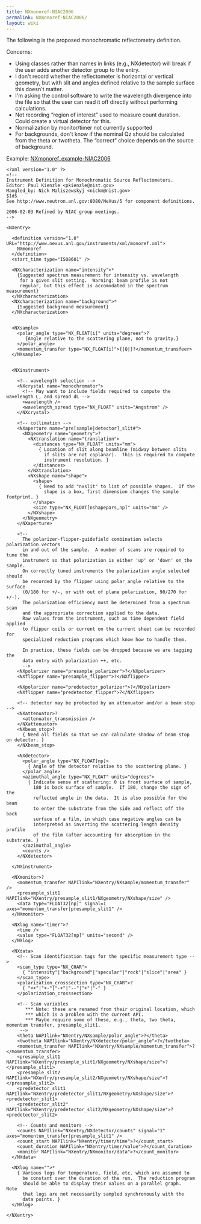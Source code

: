 ```yaml
---
title: NXmonoref-NIAC2006
permalink: NXmonoref-NIAC2006/
layout: wiki
---
```


The following is the proposed monochromatic reflectometry definition.

Concerns:

-   Using classes rather than names in links (e.g., NXdetector) will
    break if the user adds another detector group to the entry.
-   I don't record whether the reflectometer is horizontal or vertical
    geometry, but with slit and angles defined relative to the sample
    surface this doesn't matter.
-   I'm asking the control software to write the wavelength divergence
    into the file so that the user can read it off directly without
    performing calculations.
-   Not recording “region of interest” used to measure count duration.
    Could create a virtual detector for this.
-   Normalization by monitor/timer not currently supported
-   For backgrounds, don't know if the nominal Qz should be calculated
    from the theta or twotheta. The “correct” choice depends on the
    source of background.

Example:
[NXmonoref\_example-NIAC2006](NXmonoref_example-NIAC2006 "wikilink")

    <?xml version="1.0" ?>
    <!--
    Instrument Definition for Monochromatic Source Reflectometers.
    Editor: Paul Kienzle <pkienzle@nist.gov>
    Mangled_by: Nick Maliszewskyj <nickm@nist.gov>
    $Id$
    See http://www.neutron.anl.gov:8080/NeXus/5 for component definitions.

    2006-02-03 Refined by NIAC group meetings.
    -->

    <NXentry>

      <definition version="1.0" URL="http://www.nexus.anl.gov/instruments/xml/monoref.xml">
        NXmonoref
      </definition>
      <start_time type="ISO8601" />

      <NXcharacterization name="intensity">*
        {Suggested spectrum measurement for intensity vs. wavelength
         for a given slit setting.  Warning: beam profile is not 
         regular, but this effect is accomodated in the spectrum measurement}
      </NXcharacterization>
      <NXcharacterization name="background">*
        {Suggested background measurement}
      </NXcharacterization>


      <NXsample>
        <polar_angle type="NX_FLOAT[i]" units="degrees">?
           {Angle relative to the scattering plane, not to gravity.}
        </polar_angle>
        <momentum_transfer type="NX_FLOAT[i]">{|Q|}?</momentum_transfeer>
      </NXsample>


      <NXinstrument>

        <!-- wavelength selection -->
        <NXcrystal name="monochromator">
          <!-- May want to include fields required to compute the wavelength L, and spread dL -->
          <wavelength />
          <wavelength_spread type="NX_FLOAT" units="Angstrom" />
        </NXcrystal>

        <!-- collimation -->
        <NXaperture name="pre[sample|detector]_slit#">
          <NXgeometry name="geometry">?
            <NXtranslation name="translation">
              <distances type="NX_FLOAT" units="mm">
                { Location of slit along beamline (midway between slits 
                  if slits are not coplanar).  This is required to compute 
                  instrument resolution. }
              </distances>          
            </NXtranslation>
            <NXshape name="shape">
              <shape>
                { Need to add "nxslit" to list of possible shapes.  If the
                  shape is a box, first dimension changes the sample footprint. }
              </shape>
              <size type="NX_FLOAT[nshapepars,np]" units="mm" />
            </NXshape>
          </NXgeometry>
        </NXaperture>

        <!-- 
          The polarizer-flipper-guidefield combination selects polarization vectors 
          in and out of the sample.  A number of scans are required to tune the 
          instrument so that polarization is either 'up' or 'down' on the sample.  
          On correctly tuned instruments the polarization angle selected should 
          be recorded by the flipper using polar_angle relative to the surface 
          (0/180 for +/-, or with out of plane polarization, 90/270 for +/-).  
          The polarization efficiency must be determined from a spectrum scan
          and the appropriate correction applied to the data.
          Raw values from the instrument, such as time dependent field applied
          to flipper coils or current on the current sheet can be recorded for
          specialized reduction programs which know how to handle them.

          In practice, these fields can be dropped because we are tagging the
          data entry with polarization ++, etc.
          -->
        <NXpolarizer name="presample_polarizer">?</NXpolarizer>
        <NXflipper name="presample_flipper">?</NXflipper>

        <NXpolarizer name="predetector_polarizer">?</NXpolarizer>
        <NXflipper name="predetector_flipper">?</NXflipper>

        <!-- detector may be protected by an attenuator and/or a beam stop -->
        <NXattenuator>?
          <attenuator_transmission />
        </NXattenuator>
        <NXbeam_stop>?
          { Need all fields so that we can calculate shadow of beam stop on detector. }
        </NXbeam_stop>

        <NXdetector>
          <polar_angle type="NX_FLOAT[np]>
            { Angle of the detector relative to the scattering plane. }
          </polar_angle>
          <azimuthal_angle type="NX_FLOAT" units="degrees">
            { Indicate sense of scattering: 0 is front surface of sample, 
              180 is back surface of sample.  If 180, change the sign of the
              reflected angle in the data.  It is also possible for the beam
              to enter the substrate from the side and reflect off the back 
              surface of a film, in which case negative angles can be 
              interpreted as inverting the scattering length density profile
              of the film (after accounting for absorption in the substrate. }
          </azimuthal_angle>
          <counts />
        </NXdetector>

      </NXinstrument>

      <NXmonitor>?
        <momentum_transfer NAPIlink="NXentry/NXsample/momentum_transfer" />
        <presample_slit1 NAPIlink="NXentry/presample_slit1/NXgeometry/NXshape/size" />
        <data type="FLOAT32[np]" signal=1 axes="momentum_transfer|presample_slit1" />
      </NXmonitor>

      <NXlog name="timer">?
        <time />
        <value type="FLOAT32[np]" units="second" />
      </NXlog>

      <NXdata>
        <!-- Scan identification tags for the specific measurement type -->
        <scan_type type="NX_CHAR"> 
          { "intensity"|"background"|"specular"|"rock"|"slice"|"area" }
        </scan_type>
        <polarization_crosssection type="NX_CHAR">?
          { "++"|"+-"|"-+"|"--"|"+"|"-" }
        </polarization_crosssection>

        <!-- Scan variables
           *** Note: these are renamed from their original location, which
           *** which is a problem with the current API.
           *** Maybe require some of these, e.g., theta, two theta, momentum transfer, presample_slit1.
         -->
        <theta NAPIlink="NXentry/NXsample/polar_angle">?</theta>
        <twotheta NAPIlink="NXentry/NXdetector/polar_angle">?</twotheta>
        <momentum_transfer NAPIlink="NXentry/NXsample/momentum_transfer">?</momentum_transfer>
        <presample_slit1 NAPIlink="NXentry/presample_slit1/NXgeometry/NXshape/size">?</presample_slit1>
        <presample_slit2 NAPIlink="NXentry/presample_slit2/NXgeometry/NXshape/size">?</presample_slit2>
        <predetector_slit1 NAPIlink="NXentry/predetector_slit1/NXgeometry/NXshape/size">?<predetector_slit1>
        <predetector_slit2" NAPIlink="NXentry/predetector_slit2/NXgeometry/NXshape/size">?<predetector_slit2>

        <!-- Counts and monitors -->
        <counts NAPIlink="NXentry/NXdetector/counts" signal="1" axes="momentum_transfer|presample_slit1" />
        <count_start NAPIlink="NXentry/timer/time">?</count_start>
        <count_duration NAPIlink="NXentry/timer/value">?</count_duration>
        <monitor NAPIlink="NXentry/NXmonitor/data">?</count_monitor>
      </NXdata>

      <NXlog name="">*
        { Various logs for temperature, field, etc. which are assumed to
          be constant over the duration of the run.  The reduction program
          should be able to display their values on a parallel graph.  Note
          that logs are not necessarily sampled synchronously with the
          data points. }
      </NXlog>

    </NXentry>
